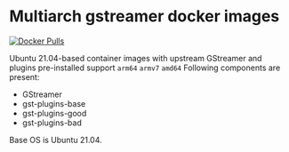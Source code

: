 # Multiarch gstreamer docker images
[![Docker Pulls](https://img.shields.io/docker/pulls/sinamics/gstreamer)](https://hub.docker.com/repository/docker/sinamics/gstreamer)

Ubuntu 21.04-based container images with upstream GStreamer and plugins pre-installed
support `arm64` `armv7` `amd64`
Following components are present:
* GStreamer
* gst-plugins-base
* gst-plugins-good
* gst-plugins-bad

Base OS is Ubuntu 21.04.
